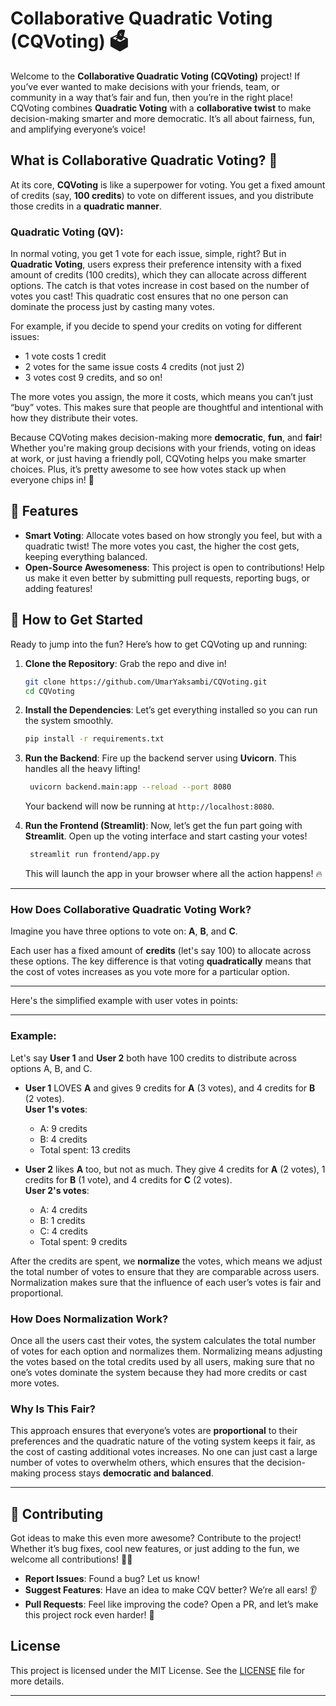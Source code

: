# Collaborative Quadratic Voting (CQVoting) 🗳️

Welcome to the **Collaborative Quadratic Voting (CQVoting)** project! If you’ve ever wanted to make decisions with your friends, team, or community in a way that’s fair and fun, then you’re in the right place! CQVoting combines **Quadratic Voting** with a **collaborative twist** to make decision-making smarter and more democratic. It’s all about fairness, fun, and amplifying everyone’s voice!

## What is Collaborative Quadratic Voting? 🤔

At its core, **CQVoting** is like a superpower for voting. You get a fixed amount of credits (say, **100 credits**) to vote on different issues, and you distribute those credits in a **quadratic manner**. 

### **Quadratic Voting (QV)**:

In normal voting, you get 1 vote for each issue, simple, right? But in **Quadratic Voting**, users express their preference intensity with a fixed amount of credits (100 credits), which they can allocate across different options. The catch is that votes increase in cost based on the number of votes you cast! This quadratic cost ensures that no one person can dominate the process just by casting many votes.

For example, if you decide to spend your credits on voting for different issues:

- 1 vote costs 1 credit
- 2 votes for the same issue costs 4 credits (not just 2)
- 3 votes cost 9 credits, and so on!

The more votes you assign, the more it costs, which means you can’t just “buy” votes. This makes sure that people are thoughtful and intentional with how they distribute their votes.


Because CQVoting makes decision-making more **democratic**, **fun**, and **fair**! Whether you're making group decisions with your friends, voting on ideas at work, or just having a friendly poll, CQVoting helps you make smarter choices. Plus, it’s pretty awesome to see how votes stack up when everyone chips in! 💪

## 🎯 Features

- **Smart Voting**: Allocate votes based on how strongly you feel, but with a quadratic twist! The more votes you cast, the higher the cost gets, keeping everything balanced.
- **Open-Source Awesomeness**: This project is open to contributions! Help us make it even better by submitting pull requests, reporting bugs, or adding features!

## 🚀 How to Get Started

Ready to jump into the fun? Here’s how to get CQVoting up and running:

1. **Clone the Repository**: 
   Grab the repo and dive in!

   ```bash
   git clone https://github.com/UmarYaksambi/CQVoting.git
   cd CQVoting
   ```

2. **Install the Dependencies**: 
   Let’s get everything installed so you can run the system smoothly.

   ```bash
   pip install -r requirements.txt
   ```

3. **Run the Backend**: 
   Fire up the backend server using **Uvicorn**. This handles all the heavy lifting!

   ```bash
    uvicorn backend.main:app --reload --port 8080
   ```

   Your backend will now be running at `http://localhost:8080`.

4. **Run the Frontend (Streamlit)**: 
   Now, let’s get the fun part going with **Streamlit**. Open up the voting interface and start casting your votes!

   ```bash
    streamlit run frontend/app.py
   ```

   This will launch the app in your browser where all the action happens! 🔥



---

### **How Does Collaborative Quadratic Voting Work?**

Imagine you have three options to vote on: **A**, **B**, and **C**.

Each user has a fixed amount of **credits** (let's say 100) to allocate across these options. The key difference is that voting **quadratically** means that the cost of votes increases as you vote more for a particular option.

---

Here's the simplified example with user votes in points:

---

### Example:

Let's say **User 1** and **User 2** both have 100 credits to distribute across options A, B, and C.

- **User 1** LOVES **A** and gives 9 credits for **A** (3 votes), and 4 credits for **B** (2 votes).  
  **User 1's votes**:  
  - A: 9 credits  
  - B: 4 credits  
  - Total spent: 13 credits

- **User 2** likes **A** too, but not as much. They give 4 credits for **A** (2 votes), 1 credits for **B** (1 vote), and 4 credits for **C** (2 votes).  
  **User 2's votes**:  
  - A: 4 credits  
  - B: 1 credits  
  - C: 4 credits  
  - Total spent: 9 credits

After the credits are spent, we **normalize** the votes, which means we adjust the total number of votes to ensure that they are comparable across users. Normalization makes sure that the influence of each user’s votes is fair and proportional.

### **How Does Normalization Work?**
Once all the users cast their votes, the system calculates the total number of votes for each option and normalizes them. Normalizing means adjusting the votes based on the total credits used by all users, making sure that no one’s votes dominate the system because they had more credits or cast more votes.

### **Why Is This Fair?**
This approach ensures that everyone’s votes are **proportional** to their preferences and the quadratic nature of the voting system keeps it fair, as the cost of casting additional votes increases. No one can just cast a large number of votes to overwhelm others, which ensures that the decision-making process stays **democratic and balanced**.

---

## 🎉 Contributing

Got ideas to make this even more awesome? Contribute to the project! Whether it’s bug fixes, cool new features, or just adding to the fun, we welcome all contributions! 🎨✨

- **Report Issues**: Found a bug? Let us know!
- **Suggest Features**: Have an idea to make CQV better? We’re all ears! 👂
- **Pull Requests**: Feel like improving the code? Open a PR, and let’s make this project rock even harder! 🎸

## License

This project is licensed under the MIT License. See the [LICENSE](LICENSE) file for more details.

---

